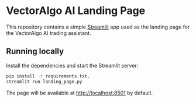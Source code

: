 # VectorAlgo AI Landing Page

This repository contains a simple [Streamlit](https://streamlit.io/) app used as the landing page for the VectorAlgo AI trading assistant.

## Running locally

Install the dependencies and start the Streamlit server:

```bash
pip install -r requirements.txt.
streamlit run landing_page.py
```

The page will be available at <http://localhost:8501> by default.
